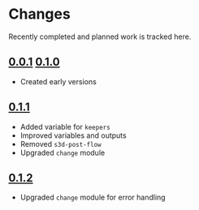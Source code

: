 # Changes
Recently completed and planned work is tracked here.

## [0.0.1](.) [0.1.0](.)
- Created early versions

## [0.1.1](.)
- Added variable for `keepers`
- Improved variables and outputs
- Removed `s3d-post-flow`
- Upgraded `change` module

## [0.1.2](.)
- Upgraded `change` module for error handling
